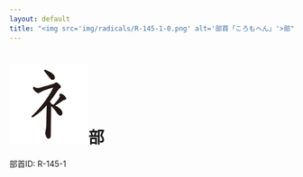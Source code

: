 ```yaml
---
layout: default
title: "<img src='img/radicals/R-145-1-0.png' alt='部首「ころもへん」'>部"  # glyphをタイトルに使用
---
```


# <img src='img/radicals/R-145-1-0.png' alt='部首「ころもへん」'>部
部首ID: R-145-1
